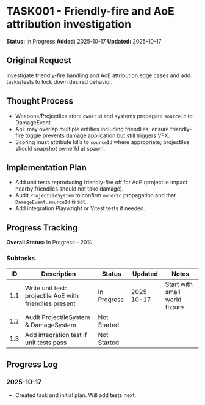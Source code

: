 # TASK001 - Friendly-fire and AoE attribution investigation

**Status:** In Progress
**Added:** 2025-10-17
**Updated:** 2025-10-17

## Original Request
Investigate friendly-fire handling and AoE attribution edge cases and add tasks/tests to lock down desired behavior.

## Thought Process
- Weapons/Projectiles store `ownerId` and systems propagate `sourceId` to DamageEvent.
- AoE may overlap multiple entities including friendlies; ensure friendly-fire toggle prevents damage application but still triggers VFX.
- Scoring must attribute kills to `sourceId` where appropriate; projectiles should snapshot ownerId at spawn.

## Implementation Plan
- Add unit tests reproducing friendly-fire off for AoE (projectile impact nearby friendlies should not take damage).
- Audit `ProjectileSystem` to confirm `ownerId` propagation and that `DamageEvent.sourceId` is set.
- Add integration Playwright or Vitest tests if needed.

## Progress Tracking
**Overall Status:** In Progress - 20%

### Subtasks
| ID | Description | Status | Updated | Notes |
|----|-------------|--------|---------|-------|
| 1.1 | Write unit test: projectile AoE with friendlies present | In Progress | 2025-10-17 | Start with small world fixture |
| 1.2 | Audit ProjectileSystem & DamageSystem | Not Started | | |
| 1.3 | Add integration test if unit tests pass | Not Started | | |

## Progress Log
### 2025-10-17
- Created task and initial plan. Will add tests next.

